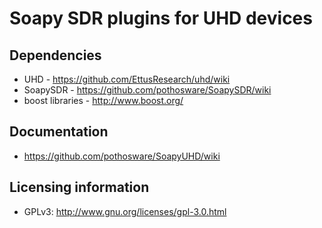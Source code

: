 # Soapy SDR plugins for UHD devices

## Dependencies

* UHD - https://github.com/EttusResearch/uhd/wiki
* SoapySDR - https://github.com/pothosware/SoapySDR/wiki
* boost libraries - http://www.boost.org/

## Documentation

* https://github.com/pothosware/SoapyUHD/wiki

## Licensing information

* GPLv3: http://www.gnu.org/licenses/gpl-3.0.html
